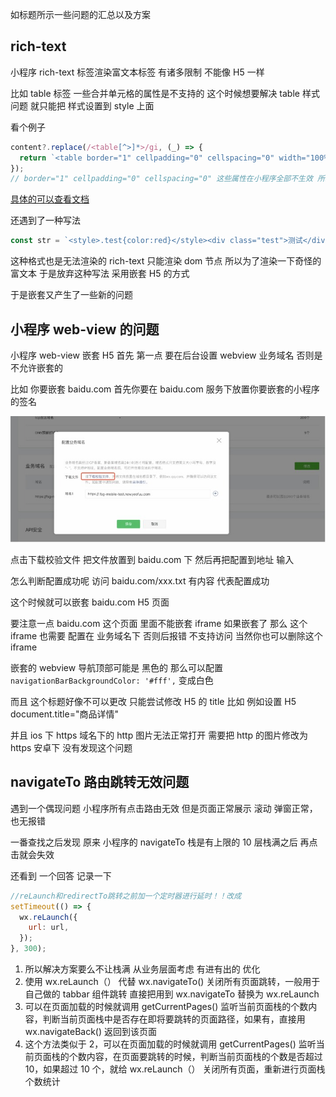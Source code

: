 如标题所示一些问题的汇总以及方案

## rich-text

小程序 rich-text 标签渲染富文本标签 有诸多限制 不能像 H5 一样

比如 table 标签 一些合并单元格的属性是不支持的 这个时候想要解决 table 样式问题 就只能把 样式设置到 style 上面

看个例子

```js
content?.replace(/<table[^>]*>/gi, (_) => {
  return `<table border="1" cellpadding="0" cellspacing="0" width="100%" bordercolor="#DFDFDF" style="border-collapse:collapse;"  >`;
});
// border="1" cellpadding="0" cellspacing="0" 这些属性在小程序全部不生效 所以要都设置到 style中
```

[具体的可以查看文档](https://developers.weixin.qq.com/miniprogram/dev/component/rich-text.html)

还遇到了一种写法

```js
const str = `<style>.test{color:red}</style><div class="test">测试</div>`;
```

这种格式也是无法渲染的 rich-text 只能渲染 dom 节点 所以为了渲染一下奇怪的富文本 于是放弃这种写法 采用嵌套 H5 的方式

于是嵌套又产生了一些新的问题

## 小程序 web-view 的问题

小程序 web-view 嵌套 H5 首先 第一点 要在后台设置 webview 业务域名 否则是不允许嵌套的

比如 你要嵌套 baidu.com 首先你要在 baidu.com 服务下放置你要嵌套的小程序的签名

![](assets/wechat_01.jpg)

点击下载校验文件 把文件放置到 baidu.com 下 然后再把配置到地址 输入

怎么判断配置成功呢 访问 baidu.com/xxx.txt 有内容 代表配置成功

这个时候就可以嵌套 baidu.com H5 页面

要注意一点 baidu.com 这个页面 里面不能嵌套 iframe 如果嵌套了 那么 这个 iframe 也需要 配置在 业务域名下 否则后报错 不支持访问 当然你也可以删除这个 iframe

嵌套的 webview 导航顶部可能是 黑色的 那么可以配置 `navigationBarBackgroundColor: '#fff',` 变成白色

而且 这个标题好像不可以更改 只能尝试修改 H5 的 title 比如 例如设置 H5 document.title="商品详情"

并且 ios 下 https 域名下的 http 图片无法正常打开 需要把 http 的图片修改为 https 安卓下 没有发现这个问题

## navigateTo 路由跳转无效问题

遇到一个偶现问题 小程序所有点击路由无效 但是页面正常展示 滚动 弹窗正常，也无报错

一番查找之后发现 原来 小程序的 navigateTo 栈是有上限的 10 层栈满之后 再点击就会失效

还看到 一个回答 记录一下

```js
//reLaunch和redirectTo跳转之前加一个定时器进行延时！！改成
setTimeout(() => {
  wx.reLaunch({
    url: url,
  });
}, 300);
```

1. 所以解决方案要么不让栈满 从业务层面考虑 有进有出的 优化
2. 使用 wx.reLaunch（） 代替 wx.navigateTo() 关闭所有页面跳转，一般用于自己做的 tabbar 组件跳转 直接把用到 wx.navigateTo 替换为 wx.reLaunch
3. 可以在页面加载的时候就调用 getCurrentPages() 监听当前页面栈的个数内容，判断当前页面栈中是否存在即将要跳转的页面路径，如果有，直接用 wx.navigateBack() 返回到该页面
4. 这个方法类似于 2，可以在页面加载的时候就调用 getCurrentPages() 监听当前页面栈的个数内容，在页面要跳转的时候，判断当前页面栈的个数是否超过 10，如果超过 10 个，就给 wx.reLaunch（） 关闭所有页面，重新进行页面栈个数统计
